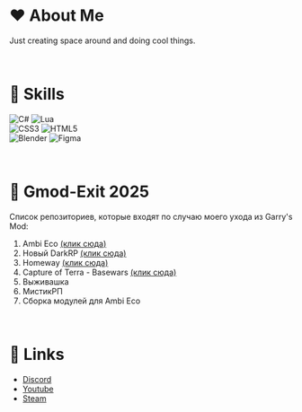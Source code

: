 # ❤ About Me
Just creating space around and doing cool things.

</br>

# 💚 Skills
![C#](https://img.shields.io/badge/c%23-%23239120.svg?style=for-the-badge&logo=c-sharp&logoColor=white) ![Lua](https://img.shields.io/badge/lua-%232C2D72.svg?style=for-the-badge&logo=lua&logoColor=white)</br>
![CSS3](https://img.shields.io/badge/css3-%231572B6.svg?style=for-the-badge&logo=css3&logoColor=white) ![HTML5](https://img.shields.io/badge/html5-%23E34F26.svg?style=for-the-badge&logo=html5&logoColor=white)</br>
![Blender](https://img.shields.io/badge/blender-%23F5792A.svg?style=for-the-badge&logo=blender&logoColor=white) ![Figma](https://img.shields.io/badge/figma-%23F24E1E.svg?style=for-the-badge&logo=figma&logoColor=white)

</br>

# 🎄 Gmod-Exit 2025

Список репозиториев, которые входят по случаю моего ухода из Garry's Mod:
1. Ambi Eco [(клик сюда)](https://github.com/Titanovsky/ambi-eco)
2. Новый DarkRP [(клик сюда)](https://github.com/Titanovsky/AE-DarkRP)
3. Homeway [(клик сюда)](https://github.com/Titanovsky/gmodexit-homeway)
4. Capture of Terra - Basewars [(клик сюда)](https://github.com/Titanovsky/gmodexit-basewars-cot)
5. Выживашка
6. МистикРП
7. Сборка модулей для Ambi Eco 

</br>

# 💙 Links
* [Discord](https://discord.gg/titanovsky)
* [Youtube](https://youtube.com/@titanovsky)
* [Steam](https://steamcommunity.com/id/titanovsky/)

